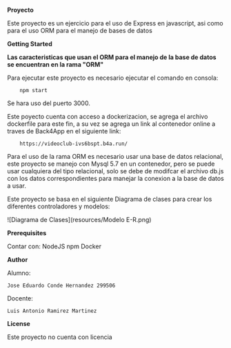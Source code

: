 **Proyecto**

Este proyecto es un ejercicio para el uso de Express en javascript, asi como para el uso
ORM para el manejo de bases de datos

**Getting Started**

**Las caracteristicas que usan el ORM para el manejo de la base de datos se encuentran en la rama "ORM"**

Para ejecutar este proyecto es necesario ejecutar el comando en consola:

        npm start

Se hara uso del puerto 3000.

Este poyecto cuenta con acceso a dockerizacion, se agrega el archivo dockerfile para este fin, a su vez se agrega un link al contenedor online a traves de Back4App en el siguiente link:

        https://videoclub-ivs6bspt.b4a.run/

Para el uso de la rama ORM es necesario usar una base de datos relacional, este proyecto se manejo con Mysql 5.7 en un contenedor, pero se puede usar cualquiera del tipo relacional, solo se debe de modifcar el archivo db.js con los datos correspondientes para manejar la conexion a la base de datos a usar.

Este proyecto se basa en el siguiente Diagrama de clases para crear los diferentes controladores y modelos:

![Diagrama de Clases](resources/Modelo E-R.png)
    
**Prerequisites**

Contar con:
    NodeJS
    npm
    Docker

**Author**

Alumno:

    Jose Eduardo Conde Hernandez 299506

Docente:

    Luis Antonio Ramirez Martinez
**License**

Este proyecto no cuenta con licencia
